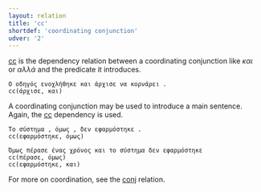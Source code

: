 ```yaml
---
layout: relation
title: 'cc'
shortdef: 'coordinating conjunction'
udver: '2'
---
```



[cc]() is the dependency relation between  a coordinating conjunction  like _και_ or _αλλά_ and the predicate it introduces.

<!--
TODO
a [coordinating conjunction](../pos/CCONJ)
-->

~~~ sdparse
Ο οδηγός ενοχλήθηκε και άρχισε να κορνάρει .
cc(άρχισε, και)
~~~

A coordinating conjunction may be used to introduce a main sentence. Again, the [cc]() dependency is used.  

<!--
and it depends on the root predicate of the sentence.
(In fact there is a coordination that spans multiple sentences.
We cannot attach a word to the first conjunct because it is in another sentence.
Thus we attach it to the first conjunct available in the current sentence: its main predicate.)
-->
~~~ sdparse
Το σύστημα , όμως , δεν εφαρμόστηκε .
cc(εφαρμόστηκε, όμως)
~~~

~~~ sdparse
Όμως πέρασε ένας χρόνος και το σύστημα δεν εφαρμόστηκε
cc(πέρασε, όμως)
cc(εφαρμόστηκε, και)
~~~

For more on coordination, see the [conj]() relation.
<!-- Interlanguage links updated Po lis 14 15:35:13 CET 2022 -->
